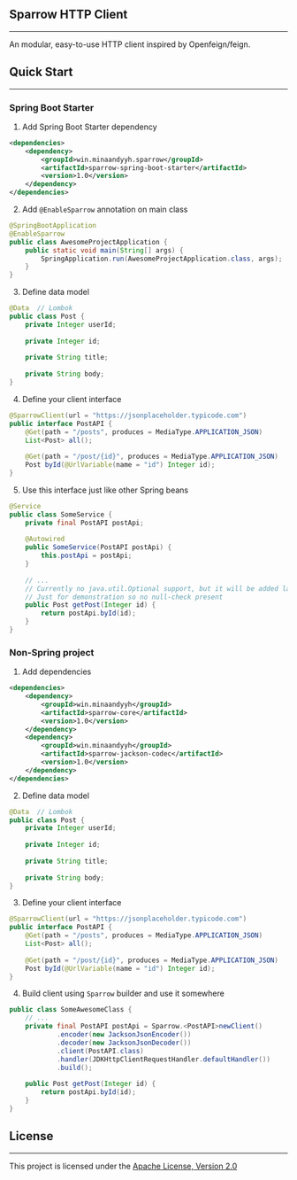 ## Sparrow HTTP Client

---

An modular, easy-to-use HTTP client inspired by Openfeign/feign.

## Quick Start

---

### Spring Boot Starter
1. Add Spring Boot Starter dependency
```xml
<dependencies>
    <dependency>
        <groupId>win.minaandyyh.sparrow</groupId>
        <artifactId>sparrow-spring-boot-starter</artifactId>
        <version>1.0</version>
    </dependency>
</dependencies>
```
2. Add `@EnableSparrow` annotation on main class
```java
@SpringBootApplication
@EnableSparrow
public class AwesomeProjectApplication {
    public static void main(String[] args) {
        SpringApplication.run(AwesomeProjectApplication.class, args);
    }
}
```
3. Define data model
```java
@Data  // Lombok
public class Post {
    private Integer userId;
    
    private Integer id;
    
    private String title;
    
    private String body;
}
```
4. Define your client interface
```java
@SparrowClient(url = "https://jsonplaceholder.typicode.com")
public interface PostAPI {
    @Get(path = "/posts", produces = MediaType.APPLICATION_JSON)
    List<Post> all();
    
    @Get(path = "/post/{id}", produces = MediaType.APPLICATION_JSON)
    Post byId(@UrlVariable(name = "id") Integer id);
}
```
5. Use this interface just like other Spring beans
```java
@Service
public class SomeService {
    private final PostAPI postApi;
    
    @Autowired
    public SomeService(PostAPI postApi) {
        this.postApi = postApi;
    }
    
    // ...
    // Currently no java.util.Optional support, but it will be added later
    // Just for demonstration so no null-check present
    public Post getPost(Integer id) {
        return postApi.byId(id);
    }
}
```
### Non-Spring project
1. Add dependencies
```xml
<dependencies>
    <dependency>
        <groupId>win.minaandyyh</groupId>
        <artifactId>sparrow-core</artifactId>
        <version>1.0</version>
    </dependency>
    <dependency>
        <groupId>win.minaandyyh</groupId>
        <artifactId>sparrow-jackson-codec</artifactId>
        <version>1.0</version>
    </dependency>
</dependencies>
```
2. Define data model
```java
@Data  // Lombok
public class Post {
    private Integer userId;
    
    private Integer id;
    
    private String title;
    
    private String body;
}
```
3. Define your client interface
```java
@SparrowClient(url = "https://jsonplaceholder.typicode.com")
public interface PostAPI {
    @Get(path = "/posts", produces = MediaType.APPLICATION_JSON)
    List<Post> all();
    
    @Get(path = "/post/{id}", produces = MediaType.APPLICATION_JSON)
    Post byId(@UrlVariable(name = "id") Integer id);
}
```
4. Build client using `Sparrow` builder and use it somewhere
```java
public class SomeAwesomeClass {
    // ...
    private final PostAPI postApi = Sparrow.<PostAPI>newClient()
            .encoder(new JacksonJsonEncoder())
            .decoder(new JacksonJsonDecoder())
            .client(PostAPI.class)
            .handler(JDKHttpClientRequestHandler.defaultHandler())
            .build();
    
    public Post getPost(Integer id) {
        return postApi.byId(id);
    }
}
```

## License

---

This project is licensed under the [Apache License, Version 2.0](https://raw.githubusercontent.com/masteryyh/sparrow/main/LICENSE)